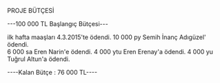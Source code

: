 PROJE BÜTÇESİ

---100 000 TL Başlangıç Bütçesi---

ilk hafta maaşları 4.3.2015'te ödendi.
10 000 py Semih İnanç Adıgüzel' ödendi.   
 6 000 sa Eren Narin'e ödendi. 
 4 000 ytu Eren Erenay'a ödendi.
 4 000 yu Tuğrul Altun'a ödendi.
 
 ----Kalan Bütçe : 76 000 TL----

